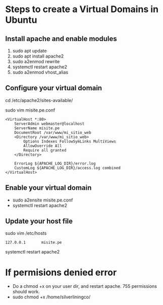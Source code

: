 # Steps to create a Virtual Domains in Ubuntu #
## Install apache and enable modules
1. sudo apt update
2. sudo apt install apache2
3. sudo a2enmod rewrite
4. systemctl restart apache2
5. sudo a2enmod vhost_alias

## Configure your virtual domain
cd /etc/apache2/sites-available/

sudo vim misite.pe.conf
```
<VirtualHost *:80>
    ServerAdmin webmaster@localhost
    ServerName misite.pe
    DocumentRoot /var/www/mi_sitio_web
    <Directory /var/www/mi_sitio_web>
        Options Indexes FollowSymLinks MultiViews
        AllowOverride All
        Require all granted
    </Directory>

    ErrorLog ${APACHE_LOG_DIR}/error.log
    CustomLog ${APACHE_LOG_DIR}/access.log combined
</VirtualHost>
```
## Enable your virtual domain
- sudo a2ensite misite.pe.conf
- systemctl restart apache2

## Update your host file
sudo vim /etc/hosts
```
127.0.0.1       misite.pe
```
systemctl restart apache2
# If permisions denied error
- Do a chmod +x on your user dir, and restart apache. 755 permissions should work. 
- sudo chmod +x /home/silverliningco/
